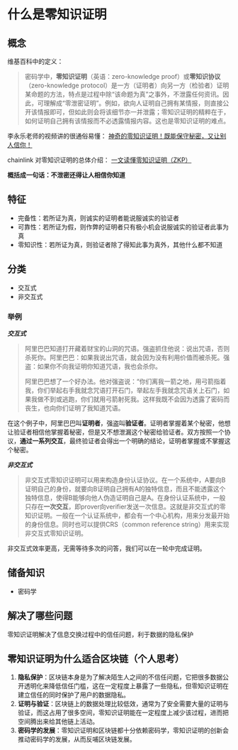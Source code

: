 # 什么是零知识证明

## 概念

维基百科中的定义：

> 密码学中，**零知识证明**（英语：zero-knowledge proof）或**零知识协议**（zero-knowledge protocol）是一方（证明者）向另一方（检验者）证明某命题的方法，特点是过程中除“该命题为真”之事外，不泄露任何资讯。因此，可理解成“零泄密证明”。例如，欲向人证明自己拥有某情报，则直接公开该情报即可，但如此则会将该细节亦一并泄露；零知识证明的精粹在于，如何证明自己拥有该情报而不必透露情报内容。这也是零知识证明的难点。

李永乐老师的视频讲的很通俗易懂： [神奇的零知识证明！既能保守秘密，又让别人信你！](https://youtu.be/FuKEpOhiVPg)

chainlink 对零知识证明的总体介绍： [一文读懂零知识证明（ZKP）](https://blog.chain.link/what-is-a-zero-knowledge-proof-zkp-zh/)

**概括成一句话：不泄密还得让人相信你知道**

## 特征

- 完备性：若所证为真，则诚实的证明者能说服诚实的验证者
- 可靠性：若所证为假，则作弊的证明者只有极小机会说服诚实的验证者此事为真
- 零知识性：若所证为真，则验证者除了得知此事为真外，其他什么都不知道

## 分类

- 交互式
- 非交互式

### 举例

***交互式***

> 阿里巴巴知道打开藏着财宝的山洞的咒语。强盗抓住他说：说出咒语，否则杀死你。阿里巴巴：如果我说出咒语，就会因为没有利用价值而被杀死。强盗：如果你不向我证明你知道咒语，我也会杀你。
>
> 阿里巴巴想了一个好办法。他对强盗说：“你们离我一箭之地，用弓箭指着我，你们举起右手我就念咒语打开石门，举起左手我就念咒语关上石门，如果我做不到或逃跑，你们就用弓箭射死我。这样我既不会因为透露了密码而丧生，也向你们证明了我知道咒语。

在这个例子中，阿里巴巴叫**证明者**，强盗叫**验证者**。证明者掌握着某个秘密，他想让验证者相信他掌握着秘密，但是又不想泄漏这个秘密给验证者。双方按照一个协议，**通过一系列交互**，最终验证者会得出一个明确的结论，证明者掌握或不掌握这个秘密。

***非交互式***

> 非交互式零知识证明可以用来构造身份认证协议。在一个系统中，A要向B证明自己的身份，就要向B证明自己拥有A的独特信息，而且不能透露这个独特信息，使得B能够向他人伪造证明自己是A。在身份认证系统中，一般只存在**一次交互**，即prover向verifier发送一次信息。这就是非交互式的零知识证明。一般在一个认证系统中，都会有一个中心机构，用来分发最开始的身份信息。同时也可以提供CRS（common reference string）用来实现非交互式零知识证明。

非交互式效率更高，无需等待多次的问答，我们可以在一轮中完成证明。

## 储备知识

- 密码学

## 解决了哪些问题

零知识证明解决了信息交换过程中的信任问题，利于数据的隐私保护

## 零知识证明为什么适合区块链（个人思考）

1. **隐私保护**：区块链本身是为了解决陌生人之间的不信任问题，它把很多数据公开透明化来降低信任门槛，这在一定程度上暴露了一些隐私，但零知识证明在建立信任的同时保护了用户的数据隐私。
2. **证明与验证**：区块链上的数据处理比较低效，通常为了安全需要大量的证明与验证，而这占用了很多空间，零知识证明能在一定程度上减少该过程，进而把空间腾出来给其他链上活动。
3. **密码学的发展**：零知识证明和区块链都十分依赖密码学，零知识证明的创新会推动密码学的发展，从而反哺区块链发展。